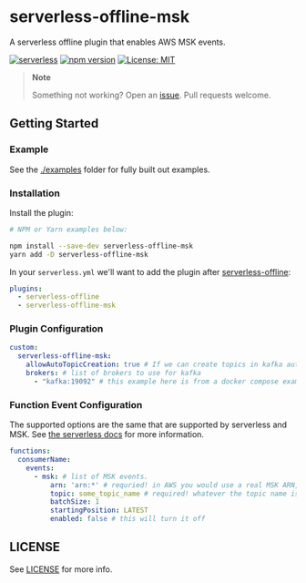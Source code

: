 # serverless-offline-msk

A serverless offline plugin that enables AWS MSK events.

[![serverless](http://public.serverless.com/badges/v3.svg)](http://www.serverless.com)
[![npm version](https://badge.fury.io/js/serverless-offline-msk.svg)](https://badge.fury.io/js/serverless-offline-msk)
[![License: MIT](https://img.shields.io/badge/License-MIT-yellow.svg)](https://opensource.org/licenses/MIT)

> **Note**
>
> Something not working? Open an [issue](https://github.com/lukevers/serverless-offline-msk/issues). Pull requests welcome.

## Getting Started

### Example

See the [./examples](./examples/) folder for fully built out examples.

### Installation

Install the plugin:

```bash
# NPM or Yarn examples below:

npm install --save-dev serverless-offline-msk
yarn add -D serverless-offline-msk
```

In your `serverless.yml` we'll want to add the plugin after [serverless-offline](https://github.com/dherault/serverless-offline):

```yml
plugins:
  - serverless-offline
  - serverless-offline-msk
```

### Plugin Configuration

```yml
custom:
  serverless-offline-msk:
    allowAutoTopicCreation: true # If we can create topics in kafka automatically
    brokers: # list of brokers to use for kafka
      - "kafka:19092" # this example here is from a docker compose example in examples
```

### Function Event Configuration

The supported options are the same that are supported by serverless and MSK. See [the serverless docs](https://www.serverless.com/framework/docs/providers/aws/events/msk) for more information.

```yml
functions:
  consumerName:
    events:
      - msk: # list of MSK events.
          arn: 'arn:*' # requried! in AWS you would use a real MSK ARN, but this can be anything locally
          topic: some_topic_name # required! whatever the topic name is.
          batchSize: 1
          startingPosition: LATEST
          enabled: false # this will turn it off
```

## LICENSE

See [LICENSE](./LICENSE) for more info.